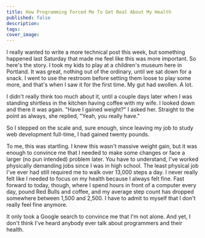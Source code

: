 ```yaml
---
title: How Programming Forced Me To Get Real About My Health
published: false
description:
tags:
cover_image:
---
```


I really wanted to write a more technical post this week, but something happened last Saturday that made me feel like this was more important. So here's the story. I took my kids to play at a children's museum here in Portland. It was great, nothing out of the ordinary, until we sat down for a snack. I went to use the restroom before setting them loose to play some more, and that's when I saw it for the first time. My gut had swollen. A lot.

I didn't really think too much about it, until a couple days later when I was standing shirtless in the kitchen having coffee with my wife. I looked down and there it was again. "Have I gained weight?" I asked her. Straight to the point as always, she replied, "Yeah, you really have."

So I stepped on the scale and, sure enough, since leaving my job to study web development full-time, I had gained twenty pounds.

To me, this was startling. I knew this wasn't massive weight gain, but it was enough to convince me that I needed to make some changes or face a larger (no pun intended) problem later. You have to understand, I've worked physically demanding jobs since I was in high school. The least physical job I've ever had still required me to walk over 13,000 steps a day. I never really felt like I needed to focus on my health because I always felt fine. Fast forward to today, though, where I spend hours in front of a computer every day, pound Red Bulls and coffee, and my average step count has dropped somewhere between 1,500 and 2,500. I have to admit to myself that I don't really feel fine anymore.

It only took a Google search to convince me that I'm not alone. And yet, I don't think I've heard anybody ever talk about programmers and their health.
